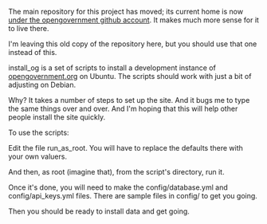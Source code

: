 The main repository for this project has moved; its current home is now [under the opengovernment github account](https://github.com/opengovernment/opengovernment-install). It makes much more sense for it to live there.

I'm leaving this old copy of the repository here, but you should use that one instead of this.

install_og is a set of scripts to install a development instance of [opengovernment.org](https://github.com/opengovernment/opengovernment) on Ubuntu. The scripts should work with just a bit of adjusting on Debian.

Why? It takes a number of steps to set up the site. And it bugs me to type the same things over and over. And I'm hoping that this will help other people install the site quickly.

To use the scripts:

Edit the file run_as_root. You will have to replace the defaults there with your own valuers.

And then, as root (imagine that), from the script's directory, run it.

Once it's done, you will need to make the config/database.yml and config/api_keys.yml files. There are sample files in config/ to get you going.

Then you should be ready to install data and get going.

